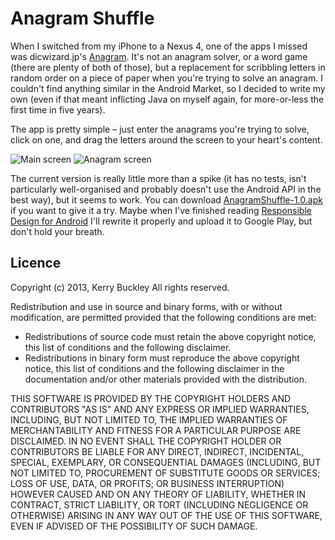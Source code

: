 Anagram Shuffle
===============

When I switched from my iPhone to a Nexus 4, one of the apps I missed was dicwizard.jp's [Anagram](https://itunes.apple.com/us/app/anagram/id373719913?mt=8_).  It's not an anagram solver, or a word game (there are plenty of both of those), but a replacement for scribbling letters in random order on a piece of paper when you're trying to solve an anagram. I couldn't find anything similar in the Android Market, so I decided to write my own (even if that meant inflicting Java on myself again, for more-or-less the first time in five years).

The app is pretty simple &ndash; just enter the anagrams you're trying to solve, click on one, and drag the letters around the screen to your heart's content.

![Main screen](https://raw.github.com/kerryb/anagram-shuffle/master/assets/screenshot-main.png)&nbsp;![Anagram screen](https://raw.github.com/kerryb/anagram-shuffle/master/assets/screenshot-anagram.png)

The current version is really little more than a spike (it has no tests, isn't particularly well-organised and probably doesn't use the Android API in the best way), but it seems to work. You can download [AnagramShuffle-1.0.apk](http://dl.dropbox.com/u/17259947/AnagramShuffle-1.0.apk) if you want to give it a try. Maybe when I've finished reading [Responsible Design for Android](https://leanpub.com/ResponsibleDesignAndroid-Part1) I'll rewrite it properly and upload it to Google Play, but don't hold your breath.

Licence
-------

Copyright (c) 2013, Kerry Buckley
All rights reserved.

Redistribution and use in source and binary forms, with or without modification, are permitted provided that the following conditions are met:

* Redistributions of source code must retain the above copyright notice, this list of conditions and the following disclaimer.
* Redistributions in binary form must reproduce the above copyright notice, this list of conditions and the following disclaimer in the documentation and/or other materials provided with the distribution.

THIS SOFTWARE IS PROVIDED BY THE COPYRIGHT HOLDERS AND CONTRIBUTORS "AS IS" AND ANY EXPRESS OR IMPLIED WARRANTIES, INCLUDING, BUT NOT LIMITED TO, THE IMPLIED WARRANTIES OF MERCHANTABILITY AND FITNESS FOR A PARTICULAR PURPOSE ARE DISCLAIMED. IN NO EVENT SHALL THE COPYRIGHT HOLDER OR CONTRIBUTORS BE LIABLE FOR ANY DIRECT, INDIRECT, INCIDENTAL, SPECIAL, EXEMPLARY, OR CONSEQUENTIAL DAMAGES (INCLUDING, BUT NOT LIMITED TO, PROCUREMENT OF SUBSTITUTE GOODS OR SERVICES; LOSS OF USE, DATA, OR PROFITS; OR BUSINESS INTERRUPTION) HOWEVER CAUSED AND ON ANY THEORY OF LIABILITY, WHETHER IN CONTRACT, STRICT LIABILITY, OR TORT (INCLUDING NEGLIGENCE OR OTHERWISE) ARISING IN ANY WAY OUT OF THE USE OF THIS SOFTWARE, EVEN IF ADVISED OF THE POSSIBILITY OF SUCH DAMAGE.
